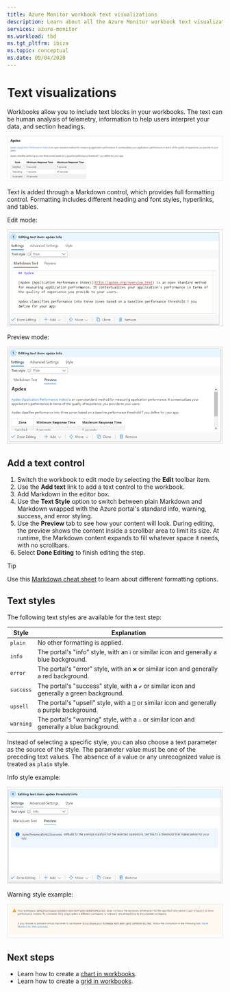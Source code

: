 ```yaml
---
title: Azure Monitor workbook text visualizations
description: Learn about all the Azure Monitor workbook text visualizations.
services: azure-monitor
ms.workload: tbd
ms.tgt_pltfrm: ibiza
ms.topic: conceptual
ms.date: 09/04/2020
---
```

# Text visualizations

Workbooks allow you to include text blocks in your workbooks. The text can be human analysis of telemetry, information to help users interpret your data, and section headings.

[![Screenshot that shows the Apdex table of text.](./media/workbooks-text-visualizations/apdex.png)](./media/workbooks-text-visualizations/apdex.png#lightbox)

Text is added through a Markdown control, which provides full formatting control. Formatting includes different heading and font styles, hyperlinks, and tables.

Edit mode:

![Screenshot that shows a text step in edit mode.](./media/workbooks-text-visualizations/text-edit-mode.png)

Preview mode:

![Screenshot that shows a text step in edit mode on the Preview tab.](./media/workbooks-text-visualizations/text-edit-mode-preview.png)

## Add a text control

1. Switch the workbook to edit mode by selecting the **Edit** toolbar item.
1. Use the **Add text** link to add a text control to the workbook.
1. Add Markdown in the editor box.
1. Use the **Text Style** option to switch between plain Markdown and Markdown wrapped with the Azure portal's standard info, warning, success, and error styling.
1. Use the **Preview** tab to see how your content will look. During editing, the preview shows the content inside a scrollbar area to limit its size. At runtime, the Markdown content expands to fill whatever space it needs, with no scrollbars.
1. Select **Done Editing** to finish editing the step.

> [!TIP]
> Use this [Markdown cheat sheet](https://github.com/adam-p/markdown-here/wiki/Markdown-Cheatsheet) to learn about different formatting options.

## Text styles

The following text styles are available for the text step:

| Style     | Explanation                                                                               |
|-----------|-------------------------------------------------------------------------------------------|
| `plain`   | No other formatting is applied.                                                      |
| `info`    | The portal's "info" style, with an  `ℹ` or similar icon and generally a blue background.      |
| `error`   | The portal's "error" style, with an `❌` or similar icon and generally a red background.     |
| `success` | The portal's "success" style, with a `✔` or similar icon and generally a green background.  |
| `upsell`  | The portal's "upsell" style, with a `🚀` or similar icon and generally a purple background. |
| `warning` | The portal's "warning" style, with a `⚠` or similar icon and generally a blue background.   |

Instead of selecting a specific style, you can also choose a text parameter as the source of the style. The parameter value must be one of the preceding text values. The absence of a value or any unrecognized value is treated as `plain` style.

Info style example:

![Screenshot that shows what the info style looks like.](./media/workbooks-text-visualizations/text-preview-info-style.png)

Warning style example:

![Screenshot that shows what the warning style looks like.](./media/workbooks-text-visualizations/text-warning-style.png)

## Next steps

* Learn how to create a [chart in workbooks](workbooks-chart-visualizations.md).
* Learn how to create a [grid in workbooks](workbooks-grid-visualizations.md).
